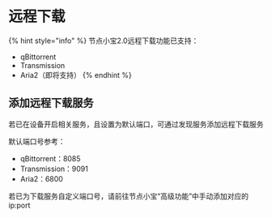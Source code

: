# 远程下载

{% hint style="info" %}
节点小宝2.0远程下载功能已支持：

* qBittorrent
* Transmission
* Aria2（即将支持）
{% endhint %}

## 添加远程下载服务

若已在设备开启相关服务，且设置为默认端口，可通过发现服务添加远程下载服务

默认端口号参考：

* qBittorrent：8085
* Transmission：9091
* Aria2：6800

若已为下载服务自定义端口号，请前往节点小宝“高级功能”中手动添加对应的ip:port

